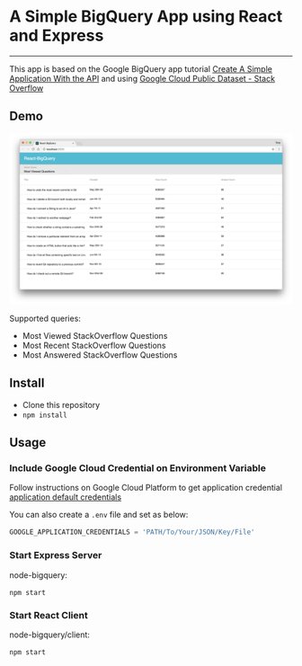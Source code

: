 # A Simple BigQuery App using React and Express

-----

This app is based on the Google BigQuery app tutorial [Create A Simple Application With the API](https://cloud.google.com/bigquery/create-simple-app-api#bigquery-simple-app-download-nodejs) and using [Google Cloud Public Dataset - Stack Overflow](https://cloud.google.com/bigquery/public-data/stackoverflow)

## Demo

![React-Bigquery-Demo](https://raw.githubusercontent.com/tonyxu-io/storage/master/react-bigquery-app.png)

Supported queries:

- Most Viewed StackOverflow Questions
- Most Recent StackOverflow Questions
- Most Answered StackOverflow Questions

## Install

- Clone this repository
- `npm install`

## Usage

### Include Google Cloud Credential on Environment Variable

Follow instructions on Google Cloud Platform to get application credential [application default credentials](https://cloud.google.com/docs/authentication/getting-started)

You can also create a `.env` file and set as below:

```javascript
GOOGLE_APPLICATION_CREDENTIALS = 'PATH/To/Your/JSON/Key/File'
```

### Start Express Server

node-bigquery:

```
npm start
```

### Start React Client

node-bigquery/client:

```
npm start
```
